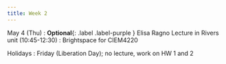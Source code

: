 ```yaml
---
title: Week 2
---
```


May 4 (Thu)
: **Optional**{: .label .label-purple } Elisa Ragno Lecture in Rivers unit (10:45-12:30)
  : Brightspace for CIEM4220

Holidays
: Friday (Liberation Day); no lecture, work on HW 1 and 2
